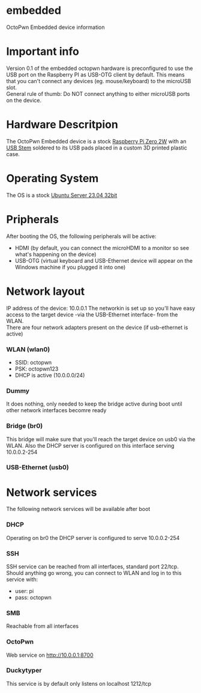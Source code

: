 # embedded
OctoPwn Embedded device information

# Important info
Version 0.1 of the embedded octopwn hardware is preconfigured to use the USB port on the Raspberry PI as USB-OTG client by default. This means that you can't connect any devices (eg. mouse/keyboard) to the microUSB slot.  
General rule of thumb: Do NOT connect anything to either microUSB ports on the device.

# Hardware Descritpion
The OctoPwn Embedded device is a stock [Raspberry Pi Zero 2W](https://www.raspberrypi.com/products/raspberry-pi-zero-2-w/) with an [USB Stem](https://www.sparkfun.com/products/14526) soldered to its USB pads placed in a custom 3D printed plastic case.  

# Operating System
The OS is a stock [Ubuntu Server 23.04 32bit](https://ubuntu.com/download/raspberry-pi)

# Pripherals
After booting the OS, the following peripherals will be active:
 - HDMI (by default, you can connect the microHDMI to a monitor so see what's happening on the device)
 - USB-OTG (virtual keyboard and USB-Ethernet device will appear on the Windows machine if you plugged it into one)

# Network layout
IP address of the device: 10.0.0.1
The networkin is set up so you'll have easy access to the target device -via the USB-Ethernet interface- from the WLAN.  
There are four network adapters present on the device (if usb-ethernet is active)
### WLAN (wlan0)
- SSID: octopwn
- PSK: octopwn123
- DHCP is active (10.0.0.0/24)

### Dummy
It does nothing, only needed to keep the bridge active during boot until other network interfaces becomre ready

### Bridge (br0)
This bridge will make sure that you'll reach the target device on usb0 via the WLAN. Also the DHCP server is configured on this interface serving 10.0.0.2-254

### USB-Ethernet (usb0)

# Network services
The following network services will be available after boot

### DHCP
Operating on br0 the DHCP server is configured to serve 10.0.0.2-254

### SSH
SSH service can be reached from all interfaces, standard port 22/tcp.  
Should anything go wrong, you can connect to WLAN and log in to this service with:  
- user: pi
- pass: octopwn

### SMB
Reachable from all interfaces

### OctoPwn
Web service on http://10.0.0.1:8700

### Duckytyper
This service is by default only listens on localhost 1212/tcp
